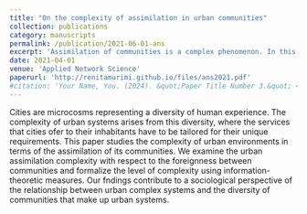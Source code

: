 ```yaml
---
title: "On the complexity of assimilation in urban communities"
collection: publications
category: manuscripts
permalink: /publication/2021-06-01-ans
excerpt: 'Assimilation of communities is a complex phenomenon. In this paper, I study how assimilation of communities in urban environments is influenced by three factors: education, income, and language proficiency.'
date: 2021-04-01
venue: 'Applied Network Science'
paperurl: 'http://renitamurimi.github.io/files/ans2021.pdf'
#citation: 'Your Name, You. (2024). &quot;Paper Title Number 3.&quot; <i>GitHub Journal of Bugs</i>. 1(3).'
---
```


Cities are microcosms representing a diversity of human experience. The complexity of urban systems arises from this diversity, where the services that cities ofer to their inhabitants have to be tailored for their unique requirements. This paper studies the complexity of urban environments in terms of the assimilation of its communities. We examine the urban assimilation complexity with respect to the foreignness between communities and formalize the level of complexity using information-theoretic measures. Our fndings contribute to a sociological perspective of the relationship between urban complex systems and the diversity of communities that make up urban systems.